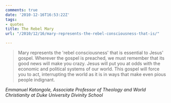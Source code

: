 ```yaml
---
comments: true
date: '2010-12-16T16:53:22Z'
tags:
- quotes
title: The Rebel Mary
url: "/2010/12/16/mary-represents-the-rebel-consciousness-that-is/"

---
```

<blockquote class="big">Mary represents the 'rebel consciousness' that is essential to Jesus' gospel. Wherever the gospel is preached, we must remember that its good news will make you crazy. Jesus will put you at odds with the economic and political systems of our world. This gospel will force you to act, interrupting the world as it is in ways that make even pious people indignant.</blockquote>

<cite class="big">Emmanuel Katongole, Associate Professor of Theology and World Christianity at Duke University Divinity School</cite>






